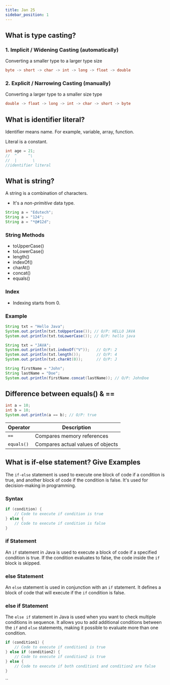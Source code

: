 ```yaml
---
title: Jan 25
sidebar_position: 1
---
```


## What is type casting?

### 1. Implicit / Widening Casting (automatically)
Converting a smaller type to a larger type size

```java
byte -> short -> char -> int -> long -> float -> double
```

### 2. Explicit / Narrowing Casting (manually)

Converting a larger type to a smaller size type

```java
double -> float -> long -> int -> char -> short -> byte
```

## What is identifier literal?

Identifier means name. For example, variable, array, function.

Literal is a constant.

```java
int age = 21;
//  ^     ^\ 
//  |       \
//identifier literal
```

## What is string?

A string is a combination of characters.  
- It's a _non-primitive_ data type.

```java
String a = "Edutech";
String a = "124";
String a = "*@#12d";
```

### String Methods

- toUpperCase()
- toLowerCase()
- length()
- indexOf()
- charAt()
- concat()
- equals()

### Index

- Indexing starts from 0.

### Example

```java
String txt = "Hello Java";
System.out.println(txt.toUpperCase()); // O/P: HELLO JAVA
System.out.println(txt.toLowerCase()); // O/P: hello java

String txt = "JAVA";
System.out.println(txt.indexOf("V"));   // O/P: 2
System.out.println(txt.length());       // O/P: 4
System.out.println(txt.charAt(0));      // O/P: J

String firstName = "John";
String lastName = "Doe";
System.out.println(firstName.concat(lastName)); // O/P: JohnDoe
```

## Difference between equals() & ==

```java
int a = 10;
int b = 10;
System.out.println(a == b); // O/P: true
```

| Operator | Description |
| --- | --- |
| `==` | Compares memory references |
| `equals()` | Compares actual values of objects |

## What is if-else statement? Give Examples

The `if-else` statement is used to execute one block of code if a condition is true, and another block of code if the condition is false. It's used for decision-making in programming.

### Syntax

```java
if (condition) {
    // Code to execute if condition is true
} else {
    // Code to execute if condition is false
}
```

### if Statement

An `if` statement in Java is used to execute a block of code if a specified condition is true. If the condition evaluates to false, the code inside the `if` block is skipped.

### else Statement

An `else` statement is used in conjunction with an `if` statement. It defines a block of code that will execute if the `if` condition is false.

### else if Statement

The `else if` statement in Java is used when you want to check multiple conditions in sequence. It allows you to add additional conditions between the `if` and `else` statements, making it possible to evaluate more than one condition.

```java
if (condition1) {
    // Code to execute if condition1 is true
} else if (condition2) {
    // Code to execute if condition2 is true
} else {
    // Code to execute if both condition1 and condition2 are false
}
```

``